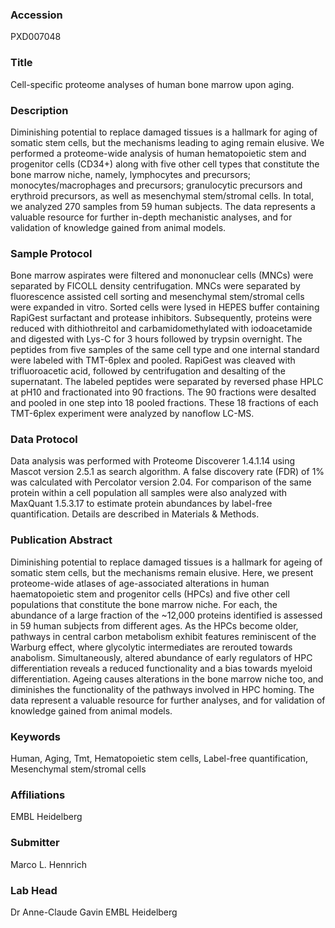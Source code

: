### Accession
PXD007048

### Title
Cell-specific proteome analyses of human bone marrow upon aging.

### Description
Diminishing potential to replace damaged tissues is a hallmark for aging of somatic stem cells, but the mechanisms leading to aging remain elusive. We performed a proteome-wide analysis of human hematopoietic stem and progenitor cells (CD34+) along with five other cell types that constitute the bone marrow niche, namely, lymphocytes and precursors; monocytes/macrophages and precursors; granulocytic precursors and erythroid precursors, as well as mesenchymal stem/stromal cells. In total, we analyzed 270 samples from 59 human subjects. The data represents a valuable resource for further in-depth mechanistic analyses, and for validation of knowledge gained from animal models.

### Sample Protocol
Bone marrow aspirates were filtered and mononuclear cells (MNCs) were separated by FICOLL density centrifugation. MNCs were separated by fluorescence assisted cell sorting and mesenchymal stem/stromal cells were expanded in vitro. Sorted cells were lysed in HEPES buffer containing RapiGest surfactant and protease inhibitors. Subsequently, proteins were reduced with dithiothreitol and carbamidomethylated with iodoacetamide and digested with Lys-C for 3 hours followed by trypsin overnight. The peptides from five samples of the same cell type and one internal standard were labeled with TMT-6plex and pooled. RapiGest was cleaved with trifluoroacetic acid, followed by centrifugation and desalting of the supernatant. The labeled peptides were separated by reversed phase HPLC at pH10 and fractionated into 90 fractions. The 90 fractions were desalted and pooled in one step into 18 pooled fractions. These 18 fractions of each TMT-6plex experiment were analyzed by nanoflow LC-MS.

### Data Protocol
Data analysis was performed with Proteome Discoverer 1.4.1.14 using Mascot version 2.5.1 as search algorithm. A false discovery rate (FDR) of 1% was calculated with Percolator version 2.04. For comparison of the same protein within a cell population all samples were also analyzed with MaxQuant 1.5.3.17 to estimate protein abundances by label-free quantification. Details are described in Materials & Methods.

### Publication Abstract
Diminishing potential to replace damaged tissues is a hallmark for ageing of somatic stem cells, but the mechanisms remain elusive. Here, we present proteome-wide atlases of age-associated alterations in human haematopoietic stem and progenitor cells (HPCs) and five other cell populations that constitute the bone marrow niche. For each, the abundance of a large fraction of the ~12,000 proteins identified is assessed in 59 human subjects from different ages. As the HPCs become older, pathways in central carbon metabolism exhibit features reminiscent of the Warburg effect, where glycolytic intermediates are rerouted towards anabolism. Simultaneously, altered abundance of early regulators of HPC differentiation reveals a reduced functionality and a bias towards myeloid differentiation. Ageing causes alterations in the bone marrow niche too, and diminishes the functionality of the pathways involved in HPC homing. The data represent a valuable resource for further analyses, and for validation of knowledge gained from animal models.

### Keywords
Human, Aging, Tmt, Hematopoietic stem cells, Label-free quantification, Mesenchymal stem/stromal cells

### Affiliations
EMBL Heidelberg

### Submitter
Marco L. Hennrich

### Lab Head
Dr Anne-Claude Gavin
EMBL Heidelberg



